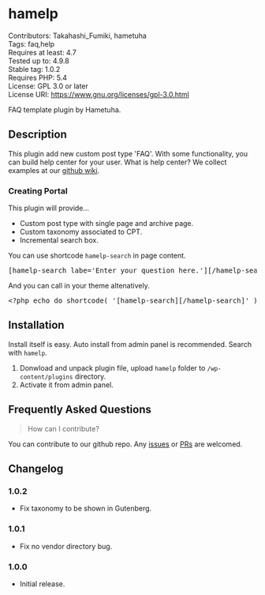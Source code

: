 # hamelp

Contributors: Takahashi_Fumiki, hametuha  
Tags: faq,help  
Requires at least: 4.7  
Tested up to: 4.9.8  
Stable tag: 1.0.2  
Requires PHP: 5.4  
License: GPL 3.0 or later  
License URI: https://www.gnu.org/licenses/gpl-3.0.html

FAQ template plugin by Hametuha.

## Description

This plugin add new custom post type 'FAQ'. With some functionality, you can build help center for your user.
What is help center? We collect examples at our [github wiki](https://github.com/hametuha/hamelp/wiki).

### Creating Portal

This plugin will provide...

* Custom post type with single page and archive page.
* Custom taxonomy associated to CPT.
* Incremental search box.

You can use shortcode `hamelp-search` in page content.

<pre>
[hamelp-search labe='Enter your question here.'][/hamelp-search]
</pre>

And you can call in your theme altenatively.

<pre>
&lt;?php echo do_shortcode( '[hamelp-search][/hamelp-search]' ) ?&gt;
</pre>

##  Installation 

Install itself is easy. Auto install from admin panel is recommended. Search with `hamelp`.

1. Donwload and unpack plugin file, upload `hamelp` folder to `/wp-content/plugins` directory.
2. Activate it from admin panel.

## Frequently Asked Questions

> How can I contribute?

You can contribute to our github repo. Any [issues](https://github.com/hametuha/hamelp/issues) or [PRs](https://github.com/hametuha/hamelp/pulls) are welcomed.

## Changelog

### 1.0.2

* Fix taxonomy to be shown in Gutenberg.

### 1.0.1

* Fix no vendor directory bug.

### 1.0.0

* Initial release.